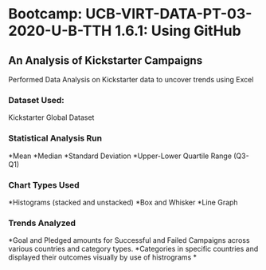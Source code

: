 # Bootcamp: UCB-VIRT-DATA-PT-03-2020-U-B-TTH 1.6.1: Using GitHub
## An Analysis of Kickstarter Campaigns

Performed Data Analysis on Kickstarter data to uncover trends using Excel

### Dataset Used:
Kickstarter Global Dataset 

### Statistical Analysis Run
*Mean 
*Median 
*Standard Deviation
*Upper-Lower Quartile Range (Q3-Q1)

### Chart Types Used
*Histograms (stacked and unstacked)
*Box and Whisker
*Line Graph

### Trends Analyzed 
*Goal and Pledged amounts for Successful and Failed Campaigns across various countries and category types.
*Categories in specific countries and displayed their outcomes visually by use of histrograms
*

